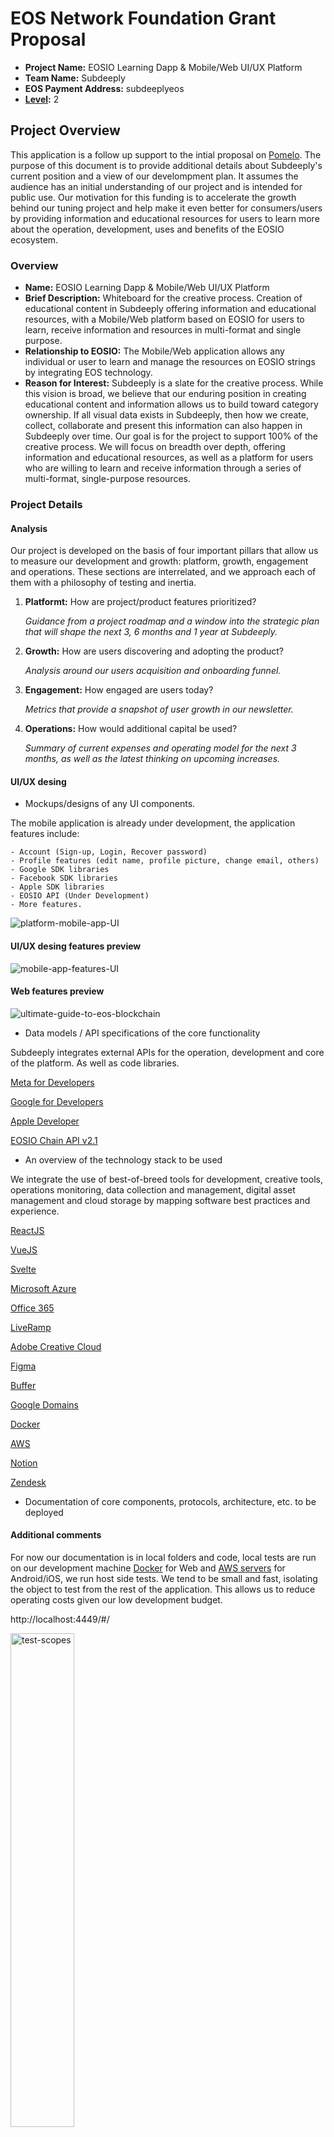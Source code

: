 # EOS Network Foundation Grant Proposal

- **Project Name:** EOSIO Learning Dapp & Mobile/Web UI/UX Platform
- **Team Name:** Subdeeply
- **EOS Payment Address:** subdeeplyeos
- **[Level](https://github.com/eosnetworkfoundation/grant-framework#grant-levels):** 2

## Project Overview
This application is a follow up support to the intial proposal on [Pomelo](https://pomelo.io/grants/subdeeplyla).
The purpose of this document is to provide additional details about Subdeeply's current position and a view of our develompment plan. It assumes the audience has an initial understanding of our project and is intended for public use. Our motivation for this funding is to accelerate the growth behind our tuning project and help make it even better for consumers/users by providing information and educational resources for users to learn more about the operation, development, uses and benefits of the EOSIO ecosystem.

### Overview

- **Name:** EOSIO Learning Dapp & Mobile/Web UI/UX Platform
- **Brief Description:** Whiteboard for the creative process. Creation of educational content in Subdeeply offering information and educational resources, with a Mobile/Web platform based on EOSIO for users to learn, receive information and resources in multi-format and single purpose.
- **Relationship to EOSIO:** The Mobile/Web application allows any individual or user to learn and manage the resources on EOSIO strings by integrating EOS technology.
- **Reason for Interest:** Subdeeply is a slate for the creative process. While this vision is broad, we believe that our enduring position in creating educational content and information allows us to build toward category ownership. If all visual data exists in Subdeeply, then how we create, collect, collaborate and present this information can also happen in Subdeeply over time. Our goal is for the project to support 100% of the creative process. We will focus on breadth over depth, offering information and educational resources, as well as a platform for users who are willing to learn and receive information through a series of multi-format, single-purpose resources.

### Project Details
#### Analysis

Our project is developed on the basis of four important pillars that allow us to measure our development and growth: platform, growth, engagement and operations. These sections are interrelated, and we approach each of them with a philosophy of testing and inertia.

1. **Platformt:** How are project/product features prioritized?
    
    *Guidance from a project roadmap and a window into the strategic plan that will shape the next 3, 6 months and 1 year at Subdeeply.*
    
2. **Growth:** How are users discovering and adopting the product?
    
    *Analysis around our users acquisition and onboarding funnel.*
    
3. **Engagement:** How engaged are users today?
    
    *Metrics that provide a snapshot of user growth in our newsletter.*
    
4. **Operations:** How would additional capital be used?
    
    *Summary of current expenses and operating model for the next 3 months, as well as the latest thinking on upcoming increases.*

#### UI/UX desing

- Mockups/designs of any UI components.

The mobile application is already under development, the application features include:

    - Account (Sign-up, Login, Recover password)
    - Profile features (edit name, profile picture, change email, others)
    - Google SDK libraries
    - Facebook SDK libraries
    - Apple SDK libraries
    - EOSIO API (Under Development)
    - More features.

<img alt="platform-mobile-app-UI" src="https://user-images.githubusercontent.com/94427218/167054783-59f418cf-5e63-4db7-80cd-dee7b859acd3.png">

#### UI/UX desing features preview

<img alt="mobile-app-features-UI" src="https://user-images.githubusercontent.com/94427218/167060831-2440689d-63b7-49a3-997b-37f31d5a8c0e.png">

#### Web features preview

<img alt="ultimate-guide-to-eos-blockchain" src="https://user-images.githubusercontent.com/94427218/167068411-e710e951-c943-4c3b-95ce-075a93813910.png">

- Data models / API specifications of the core functionality 
 
Subdeeply integrates external APIs for the operation, development and core of the platform. As well as code libraries.

[Meta for Developers](https://developers.facebook.com/docs/)

[Google for Developers](https://developers.google.com/docs/api)

[Apple Developer](https://developer.apple.com/documentation/docc/api-reference-syntax)

[EOSIO Chain API v2.1](https://developers.eos.io/welcome/latest/reference/index)


- An overview of the technology stack to be used

We integrate the use of best-of-breed tools for development, creative tools, operations monitoring, data collection and management, digital asset management and cloud storage by mapping software best practices and experience.

[ReactJS](https://es.reactjs.org/docs/getting-started.html)

[VueJS](https://vuejs.org/)

[Svelte](https://svelte.dev/)

[Microsoft Azure](https://azure.microsoft.com/)

[Office 365](https://www.microsoft.com/en-us/microsoft-365/microsoft-office?rtc=1)

[LiveRamp](https://liveramp.com/)

[Adobe Creative Cloud](https://www.adobe.com/creativecloud.html)

[Figma](https://www.figma.com/)

[Buffer](https://buffer.com/)

[Google Domains](https://domains.google/)

[Docker](https://www.docker.com/)

[AWS](https://aws.amazon.com/)

[Notion](https://www.notion.so/)

[Zendesk](https://www.zendesk.com/)

- Documentation of core components, protocols, architecture, etc. to be deployed

#### Additional comments

For now our documentation is in local folders and code, local tests are run on our development machine [Docker](https://www.docker.com/) for Web and [AWS servers](https://aws.amazon.com/) for Android/iOS, we run host side tests. We tend to be small and fast, isolating the object to test from the rest of the application. This allows us to reduce operating costs given our low development budget.

http://localhost:4449/#/

<img width="45%" alt="test-scopes" src="https://user-images.githubusercontent.com/94427218/167065142-cb9d1aa6-8cc7-4fe2-9f59-0ae98c213fd2.png">

We expect giving time to update and upload all our documentation is around 3-4 weeks.

- PoC/MVP or other relevant prior work or research on the topic

Currently, 100% of our users expect to receive informational resources about blockchain, but they do not compare us to these informational products. Our technical category is content marketing ("CM"), an industry where 70% of customers are first-time consumers. Our goal is to quickly acquire leading product growth ahead of any blockchain-based CM from EOSIO.

The following chart highlights our statistics of our user growth in our newsletter. Data through [Substack](http://substack.com)

<img alt="subdeeply-newsletter-subscribers" src="https://user-images.githubusercontent.com/94427218/167067197-75d792a4-c824-452b-a6da-cea3091a123d.png">

1. **Acquire:** New users are directed to our social accounts, content marketing ("Drops"), a public dashboard, or a public asset and view the service in use. They move to our website to learn more and start the onboarding flow.
2. **Revenue:** Today, we see expansion happening alongside an existing workflow: content requests. Users using the service have request forms to request specific content. Instead of addressing tickets, we group users. We believe that these new users are "visual communicators" and we are studying their behavior to create new entries to the free service.
3. **Development:** We need to lean into these use cases further with product improvements that would drive a larger percentage of the audience to our site.

- What your project is _not_ or will _not_ provide or implement

       - We characterize our project as an educational data collaboration service built for visual workflows.
       - We are not creating a service that users or individuals have to pay a fee to access.
       - We are not a training center, but rather we are creating educational content and resources for users to learn 
         about the operation, development, usecases, benefits or features of multiple EOSIO-based chains.

#### 
### Ecosystem Fit

- Where and how does your project fit into the ecosystem?

Through the entire community and potential or new users, offering information and educational resources in multi-format audio, video and reading content to which any user will have free access.
- Who is your target audience (chain/dapp/wallet/UI developers, designers, your own user base, some dapp's userbase, yourself)?

To any individual or member, to understand our audience we will track various engagement metrics to help us understand the usage and growth of our users.

We will use **retention** to understand the impact of our content on new users and to keep them coming back. We will break it down further to understand what user actions correlate with increased retention.

We will use **stickiness** to understand how often our users use the platform. The stickier we are, the more ingrained we are in our users' workflows and the more likely we are to retain and expand our workspaces.

Finally, we will use **weekly active users** to measure the volume of users we engage and are registered.

- What need(s) does your project meet?

As a multi-format educational resource platform and collaborative information service. We respond to the direct needs of our users, responding to inquiries and comments on what type of educational content or information they want to access.

- Are there any other projects similar to yours in the EOSIO ecosystem?

Not at this time the modern creative cloud will prioritize collaboration in the workspace for users around the world. Subdeeply estimates that there are over 500k potential users for Subdeeply's y el ecosistema exponential growth, we offers the firts collaborative educational platform to create content and information of educational resources in multi-format of audio, video. and reading about EOSIO-based blockchains.

- Are there similar projects in related ecosystems?

We have not seen, (nor do we know of) a platform dedicated to educational content for users of such chains, on Ethereum there is a program for cryptocurrencies called "Bankless"; dedicated to sharing crypto & DeFi information.

## Team

### Team members

- Team Leader: Cristhian Rincon (Thian)
- U.N. Owen (Bielwenass), Payjoe93, Eric Petersen, DhruvJain

### Team Advisors:

- Kevin Owocki
- Austin Griffith
- kyle Weiss
- Kristie Huang

### Contact

- **Contact Name:** Thian
- **Contact Email:** thian@subdeeply.com
- **Website:** https://subdeeply.com

### Legal Structure
- **Registered Legal Entity:** Subdeeply LLC
- **Registered Address:** 548 Market Street PMB 72296, San Francisco, CA 94104

### Team Experience

- Cristhian Rincon: 4+ years experience in content creation, staff productivity, promotional strategies and contract development and Front-end development. Has worked for companies such as Anchor by Spotify, was a member of the EOSTARTER team. And is part of multiple EOS Projects. Graduated in Management, Marketing and Digital Business at the Universidad del Rosario, Bogotá, Colombia.
- Bielwenass: Front-end and back-end developer with experience in development of smart contracts in solidity, management of frameworks and liberias such as VujeJS and development of projects such as autogenerated art, fractals, and 3d spaces.
- Payjoe93: Graphic Designer, Motion Graphic, Illustrator. Advanced experience in 2d and 3d design tools.
- Eric Petersen: He is an award-winning artist and illustrator with work in Communication Arts, Society of Illustrators, and 3×3. His work appears in Juxtapoz & Hi-Fructose.
- DhruvJain: Front-end developer, experience in smart contrator development in Vue, Solidity and javascript.

### Team Org Repos

- https://github.com/subdeeply
- https://github.com/subdeeply/website
- We expect to update and upload our repositories, development and documentation from the local to hosting in the next 3-4 weeks. See [aditional comments](#additional-comments) for more details.ts

### Team Member Repos

- https://github.com/thiangm
- https://github.com/Bielwenass
- https://github.com/payjoe93
- https://github.com/DhruvJain1122
- https://github.com/owocki

### Team LinkedIn Profiles (if available)

- https://www.linkedin.com/in/thianandre/
- https://www.linkedin.com/in/ericpetersen/
- https://www.linkedin.com/in/owocki/

## Development Status

- Integrate, develop and launch the official [website](https://subdeeply.com)

        - The website will be gradually modified, updated and edited by migrating the platform from local files to hosting and integrating user functions. 
- Creation of educational content, guides on how to use and operation of EOS Blockchains. Resources launched through newsletter with 750+ subscribed users to date.

![ultimate guide to eos](https://user-images.githubusercontent.com/94427218/167078858-288963e4-276f-496d-ab15-3303f8411d40.png)
![How to start using eos network](https://user-images.githubusercontent.com/94427218/167078964-43d5b6b3-1187-4d07-ad1e-f0f859ec15a7.png)

- Mobile application and user interface development [Figma File Mockup](https://subdeeply.comhttps://www.figma.com/file/3ECnQsptS5BIhl4pzhGJ9m/Subdeeply-Onboarding-app-UI-Design?node-id=106%3A259)

- Integration of team members for the development of the web and mobile application.

## Development Roadmap

### Overview

- **Total Estimated Duration:** 9 months
- **Full-Time Equivalent (FTE):** Five (5)
- **Total Costs:** $50,000 USD

### Milestone 1 Subdeeply Core & Web Platform

- **Estimated duration:** 3 months
- **FTE:**  3
- **Costs:** $15,000 USD

| Number | Deliverable | Specification |
| -----: | ----------- | ------------- |
| 0a. | License | Apache 2.0 / MIT
| 0b. | Documentation | Creation of complete documentation for the core code and guides on how to use the features. |
| 0c. | Testing | Core functions will be automated tested to ensure the code and execute the functions correctly to fix bugs and errors and keep the code stable. |
| 0d. | Docker | Documentation of Docker files uses for automated code testing in building applications. |
| 0e. | Article | We will publish an **article** that explains the use cases of documentation
| 1. | Web platform development | Development of the platform with automated functions for users. Will be deployed on the official site as development is completed with periodic updates. |  
| 2. | Core Code  | The core code will be reviewed periodically to avoid bugs in the integration of external APIs for the use of EOS/WAX/TELOS and EOSIO-based chains |  
| 3. | Platform Use-Case | We will develop user-focused features for an intuitive and modern interface that does not present problems or bugs in account creation, etc. |  
| 4. | Platform Functionalities | Nodejs and Vuejs modules for smart contract support and functional integration with blockchains  |  


### Milestone 2 Subdeeply Core & Web Platform Testing

- **Estimated Duration:** 1 month
- **FTE:**  2
- **Costs:** $8,000 USD

| Number | Deliverable | Specification |
| -----: | ----------- | ------------- |
| 0a. | License | MIT
| 0b. | Documentation | Documentation on bugs and errors fixes during the development of the platform. |
| 0c. | Testing | Core functions will be automated tested to ensure the code and execute the functions correctly to correct errors and keep the code stable. |
| 0s. | Article | We will publish an **article** that explains the documentation |
| 1. | Web platform development | Development of the platform with automated functions for users. Will be deployed on the official site as development is completed with periodic updates. |  
| 2. | Core Code  | The core code will be reviewed and tested until the main release of the platform |  
| 3. | Platform Deployment: launch | We will launch the platform after testing and ensuring that the functionality is optimal to avoid bad user experiences. |

### Milestone 3 Subdeeply Mobile Platform

- **Estimated duration:** 3 months
- **FTE:**  3
- **Costs:** $23,000 USD

| Number | Deliverable | Specification |
| -----: | ----------- | ------------- |
| 0a. | License | Apache 2.0
| 0b. | Documentation | Creation of complete documentation for the core code abut the app and features |
| 0c. | Testing | The application will be tested manually to ensure the code and run the application without bugs or vulnerabilities. |
| 0d. | Article | We will publish an **article** announcing the launch of the mobile application for **iOS** and **android** users. |
| 1. | App platform development | Development of the app with the web automated features for users. The application will be updated periodically to maximize development and functionality. |  
| 2. | Core Code  | The core code will be reviewed periodically to avoid bugs in the integration of external APIs for the use of EOS/WAX/TELOS and EOSIO-based chains |  
| 3. | App Use-Case | We will develop user-focused features for an intuitive, modern and friendly interface |  
| 4. | App Functionalities | The application will be developed with Angular software that allows integration of iOS and Android APIs. | 

### Milestone 3 Subdeeply Web/mobile Operations and Lauch

- **Estimated duration:** 2 months
- **FTE:**  3
- **Costs:** $4,000 USD

| Number | Deliverable | Specification |
| -----: | ----------- | ------------- |
| 0a. | License | MIT
| 0b. | Documentation | Documentation for the UI/UX Components used and developed |
| 0c. | Unit Tests | Compilation and test of all the libraries used for the development of the web platform and mobile applications. |
| 1. | UX/UI components | Libraries/Software and Framewrokds of desing used for the development |
| 2. | Base UI | Adaptation of the user bases feedback for the interfacet |
| 3. | Support | Multi-language support, mainly English, Chinese and Korean. More languages may be implemented in future updates. |


## Future Plans

In the next 3 months we will consolidate our position as the modern creative cloud. Subdeeply will become a place of information. Each user will enjoy very different experiences depending on their needs and ways of consuming content.

Our goal over the next 12 months is to focus on content creation optimization. We will launch a free service and continue to be opportunistic with existing accounts that want to scale into the project. In early 2022 we will start creating content about EOSIO-based blockchains in drafts before the initial launch and intend to launch a dedicated content and educational resource approach for any user. We are persevering for the long term and will be ahead of the next 6 months with features that will allow us to cannibalize a funnel of potential users.

Developing a fully targeted information collaboration service requires patience and a constant emphasis on micro-improvements. This year, these aspects of the user journey will be refined before we invest anything behind our acquisition funnel.


## Additional Information

**How did you hear about the Grants Program?** In the Fireside Chats on the EOS Discord Server, and official ENF media coverage.

As a multi-format educational platform and information collaboration service, Subdeeply has invested in a more technically complex infrastructure of services such as AWS, Adobe Suite, Zendesk, Microsoft Azure and others. That said, this is also a high gross margin service that has low churn and limited manual support. The underlying infrastructure requires ongoing management, but the scope of user-side experiences that can be tailored to this infrastructure is infinite. Subdeeply claims to own the entire creative process; and while this is a significant challenge, it aligns with current and emerging trends of consolidation in tools.
